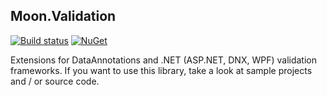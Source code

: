 ## Moon.Validation

[![Build status](https://ci.appveyor.com/api/projects/status/v15aqytrdn20698w?svg=true)](https://ci.appveyor.com/project/djanosik/moon-validation)
[![NuGet](https://img.shields.io/nuget/v/Moon.Validation.svg)](https://www.nuget.org/packages/Moon.Validation)

Extensions for DataAnnotations and .NET (ASP.NET, DNX, WPF) validation frameworks. If you want to use this library, take a look at sample projects and / or source code.